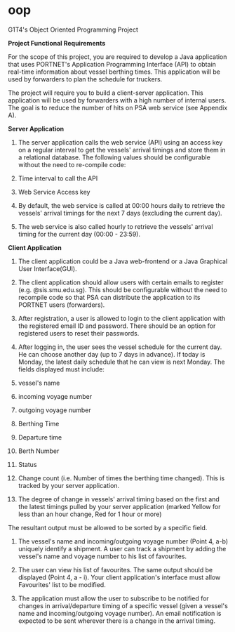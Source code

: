 # oop
 G1T4's Object Oriented Programming Project

**Project Functional Requirements**

For the scope of this project, you are required to develop a Java application that uses PORTNET&#39;s Application Programming Interface (API) to obtain real-time information about vessel berthing times. This application will be used by forwarders to plan the schedule for truckers.

The project will require you to build a client-server application. This application will be used by forwarders with a high number of internal users. The goal is to reduce the number of hits on PSA web service (see Appendix A).

**Server Application**

1. The server application calls the web service (API) using an access key on a regular interval to get the vessels&#39; arrival timings and store them in a relational database. The following values should be configurable without the need to re-compile code:
  1. Time interval to call the API
  2. Web Service Access key

1. By default, the web service is called at 00:00 hours daily to retrieve the vessels&#39; arrival timings for the next 7 days (excluding the current day).

1. The web service is also called hourly to retrieve the vessels&#39; arrival timing for the current day (00:00 - 23:59).

**Client Application**

1. The client application could be a Java web-frontend or a Java Graphical User Interface(GUI).

1. The client application should allow users with certain emails to register (e.g. @sis.smu.edu.sg). This should be configurable without the need to recompile code so that PSA can distribute the application to its PORTNET users (forwarders).

1. After registration, a user is allowed to login to the client application with the registered email ID and password. There should be an option for registered users to reset their passwords.

1. After logging in, the user sees the vessel schedule for the current day. He can choose another day (up to 7 days in advance). If today is Monday, the latest daily schedule that he can view is next Monday. The fields displayed must include:
  1. vessel&#39;s name
  2. incoming voyage number
  3. outgoing voyage number
  4. Berthing Time
  5. Departure time
  6. Berth Number
  7. Status
  8. Change count (i.e. Number of times the berthing time changed). This is tracked by your server application.
  9. The degree of change in vessels&#39; arrival timing based on the first and the latest timings pulled by your server application (marked Yellow for less than an hour change, Red for 1 hour or more)

The resultant output must be allowed to be sorted by a specific field.

1. The vessel&#39;s name and incoming/outgoing voyage number (Point 4, a-b) uniquely identify a shipment. A user can track a shipment by adding the vessel&#39;s name and voyage number to his list of favourites.

1. The user can view his list of favourites. The same output should be displayed (Point 4, a - i). Your client application&#39;s interface must allow Favourites&#39; list to be modified.

1. The application must allow the user to subscribe to be notified for changes in arrival/departure timing of a specific vessel (given a vessel&#39;s name and incoming/outgoing voyage number). An email notification is expected to be sent wherever there is a change in the arrival timing.